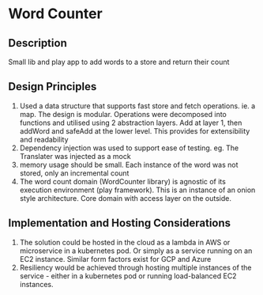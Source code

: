 
# Word Counter

## Description

Small lib and play app to add words to a store and return their count

## Design Principles

1. Used a data structure that supports fast store and fetch operations. ie. a map. The design is modular. Operations were decomposed into functions and utilised using 2 abstraction layers. Add at layer 1, then addWord and safeAdd at the lower level. This provides for extensibility and readability
3. Dependency injection was used to support ease of testing. eg. The Translater was injected as a mock
4. memory usage should be small. Each instance of the word was not stored, only an incremental count
5. The word count domain (WordCounter library) is agnostic of its execution environment (play framework). This is an instance of an onion style architecture. Core domain with access layer on the outside.

## Implementation and Hosting Considerations

1. The solution could be hosted in the cloud as a lambda in AWS or microservice in a kubernetes pod. Or simply as a service running on an EC2 instance. Similar form factors exist for GCP and Azure
2. Resiliency would be achieved through hosting multiple instances of the service - either in a kubernetes pod or running load-balanced EC2 instances.


